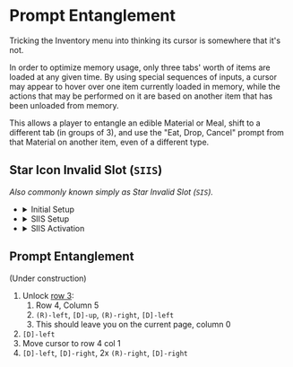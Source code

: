 # Prompt Entanglement

Tricking the Inventory menu into thinking its cursor is somewhere that it's not.

In order to optimize memory usage, only three tabs' worth of items are loaded at any given time. By using special sequences of inputs, a cursor may appear to hover over one item currently loaded in memory, while the actions that may be performed on it are based on another item that has been unloaded from memory.

This allows a player to entangle an edible Material or Meal, shift to a different tab (in groups of 3), and use the "Eat, Drop, Cancel" prompt from that Material on another item, even of a different type.

## Star Icon Invalid Slot (`SIIS`)

*Also commonly known simply as Star Invalid Slot (`SIS`).*

- <details>
    <summary>Initial Setup</summary>

    I personally like to have a protected autosave within the Shrine of Resurrection, before Link picks up the Sheikah Slate, to quickly activate `SIIS` without waiting through the initial "Open your eyes..." cutscene.

    1. Set your system clock into the future, and manually save.
        - An example would be to set it to one year plus one day from today.
    1. Change your system clock again, setting it earlier than before, but after today's date.
        - For example, set it to one year (but not "plus one day") from today.
    1. If you have broken any IST slots, close and relaunch the game to clear them: you want Link's inventory to be empty when the autosave is generated.
    1. From the title screen, start a New Game and wait through the initial cutscene until an autosave is generated within the Shrine of Resurrection (I often refer to this as the `SoR` autosave). This autosave usually occurs as soon as you have control to move Link around.
    1. Reset your system clock to today's date.

    You can now reload any progressed save and play normally.
    </details>

- <details>
    <summary>SIIS Setup</summary>

    Activating `SIIS` requires breaking `K+1` slots (number of Key Items, plus one), reloading the `SoR` autosave, and entering a few inputs.

    1. Count your number of Key Items ("`K`").
    1. Generate 1 more than this number of IST offsets in whatever manner you choose.
    1. Before reloading the `SoR` autosave, ensure that you have at least one other item (usually a Material or Meal).
        - The purpose is to have Inventory items from two different slots (KIs + Meals, or KIs + Materials).
    </details>

- <details>
    <summary>SIIS Activation</summary>

    You should have `K+1` IST offsets, then reload the `SoR` autosave.

    1. Press `[+]` to pause and open the menu. You should be on the Save/Load screen.
    1. Press `[L]` (left bumper) to switch to the Inventory tabs; you should see an arrow pointing to the right.
    1. Press `(R)-right` (right stick to the right) to move to the next tab.
    1. Press `[+]` to close the menu.

    Repeat steps 1-4 two to three times until you can press `[+]` and then `[D]-left` while your cursor is over the Save/Load options and make it disappear.
    - The number of repetitions actually required is determined by a few factors, like number of KIs you had to transfer over, or whether your `+1` was a Meal, Material, or something else.
    - You may have to repeat steps 1-4 more than three times in a few rare cases.

    Once your cursor disappears on the Save/Load menu, load any progressed save to have `SIIS` activated in it.
    </details>

## Prompt Entanglement

(Under construction)

1. Unlock [row 3](https://discord.com/channels/872350971383140422/997616079977316352/1007061460632993814):
    1. Row 4, Column 5
    1. `(R)-left`, `[D]-up`, `(R)-right`, `[D]-left`
    1. This should leave you on the current page, column 0
1. `[D]-left`
1. Move cursor to row 4 col 1
1. `[D]-left`, `[D]-right`, 2x `(R)-right`, `[D]-right`
